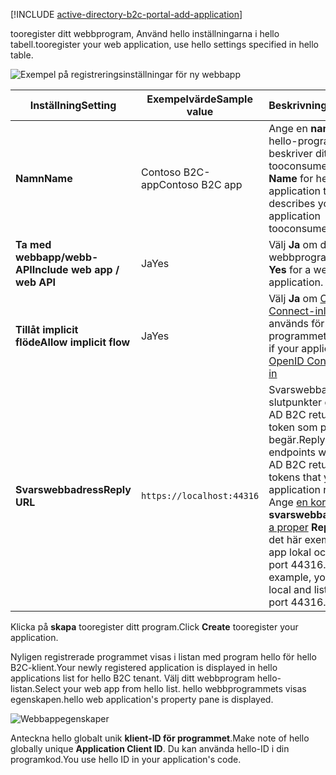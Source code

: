 [!INCLUDE [active-directory-b2c-portal-add-application](active-directory-b2c-portal-add-application.md)]

<span data-ttu-id="9b1bb-101">tooregister ditt webbprogram, Använd hello inställningarna i hello tabell.</span><span class="sxs-lookup"><span data-stu-id="9b1bb-101">tooregister your web application, use hello settings specified in hello table.</span></span>

![Exempel på registreringsinställningar för ny webbapp](./media/active-directory-b2c-register-web-app/b2c-new-app-settings.png)

| <span data-ttu-id="9b1bb-103">Inställning</span><span class="sxs-lookup"><span data-stu-id="9b1bb-103">Setting</span></span>      | <span data-ttu-id="9b1bb-104">Exempelvärde</span><span class="sxs-lookup"><span data-stu-id="9b1bb-104">Sample value</span></span>  | <span data-ttu-id="9b1bb-105">Beskrivning</span><span class="sxs-lookup"><span data-stu-id="9b1bb-105">Description</span></span>                                        |
| ------------ | ------- | -------------------------------------------------- |
| <span data-ttu-id="9b1bb-106">**Namn**</span><span class="sxs-lookup"><span data-stu-id="9b1bb-106">**Name**</span></span> | <span data-ttu-id="9b1bb-107">Contoso B2C-app</span><span class="sxs-lookup"><span data-stu-id="9b1bb-107">Contoso B2C app</span></span> | <span data-ttu-id="9b1bb-108">Ange en **namn** för hello-programmet som beskriver ditt program tooconsumers.</span><span class="sxs-lookup"><span data-stu-id="9b1bb-108">Enter a **Name** for hello application that describes your application tooconsumers.</span></span> | 
| <span data-ttu-id="9b1bb-109">**Ta med webbapp/webb-API**</span><span class="sxs-lookup"><span data-stu-id="9b1bb-109">**Include web app / web API**</span></span> | <span data-ttu-id="9b1bb-110">Ja</span><span class="sxs-lookup"><span data-stu-id="9b1bb-110">Yes</span></span> | <span data-ttu-id="9b1bb-111">Välj **Ja** om det är ett webbprogram.</span><span class="sxs-lookup"><span data-stu-id="9b1bb-111">Select **Yes** for a web application.</span></span> |
| <span data-ttu-id="9b1bb-112">**Tillåt implicit flöde**</span><span class="sxs-lookup"><span data-stu-id="9b1bb-112">**Allow implicit flow**</span></span> | <span data-ttu-id="9b1bb-113">Ja</span><span class="sxs-lookup"><span data-stu-id="9b1bb-113">Yes</span></span> | <span data-ttu-id="9b1bb-114">Välj **Ja** om [OpenID Connect-inloggning](../articles/active-directory-b2c/active-directory-b2c-reference-oidc.md) används för programmet</span><span class="sxs-lookup"><span data-stu-id="9b1bb-114">Select **Yes** if your application uses [OpenID Connect sign-in](../articles/active-directory-b2c/active-directory-b2c-reference-oidc.md)</span></span> |
| <span data-ttu-id="9b1bb-115">**Svarswebbadress**</span><span class="sxs-lookup"><span data-stu-id="9b1bb-115">**Reply URL**</span></span> | `https://localhost:44316` | <span data-ttu-id="9b1bb-116">Svarswebbadresser är slutpunkter där Azure AD B2C returnerar de token som programmet begär.</span><span class="sxs-lookup"><span data-stu-id="9b1bb-116">Reply URLs are endpoints where Azure AD B2C returns any tokens that your application requests.</span></span> <span data-ttu-id="9b1bb-117">Ange [en korrekt](../articles/active-directory-b2c/active-directory-b2c-app-registration.md#choosing-a-web-app-or-api-reply-url) **svarswebbadress**.</span><span class="sxs-lookup"><span data-stu-id="9b1bb-117">Enter [a proper](../articles/active-directory-b2c/active-directory-b2c-app-registration.md#choosing-a-web-app-or-api-reply-url) **Reply URL**.</span></span> <span data-ttu-id="9b1bb-118">I det här exemplet är din app lokal och lyssnar på port 44316.</span><span class="sxs-lookup"><span data-stu-id="9b1bb-118">In this example, your app is local and listening on port 44316.</span></span> |

<span data-ttu-id="9b1bb-119">Klicka på **skapa** tooregister ditt program.</span><span class="sxs-lookup"><span data-stu-id="9b1bb-119">Click **Create** tooregister your application.</span></span>

<span data-ttu-id="9b1bb-120">Nyligen registrerade programmet visas i listan med program hello för hello B2C-klient.</span><span class="sxs-lookup"><span data-stu-id="9b1bb-120">Your newly registered application is displayed in hello applications list for hello B2C tenant.</span></span> <span data-ttu-id="9b1bb-121">Välj ditt webbprogram hello-listan.</span><span class="sxs-lookup"><span data-stu-id="9b1bb-121">Select your web app from hello list.</span></span> <span data-ttu-id="9b1bb-122">hello webbprogrammets visas egenskapen.</span><span class="sxs-lookup"><span data-stu-id="9b1bb-122">hello web application's property pane is displayed.</span></span>

![Webbappegenskaper](./media/active-directory-b2c-register-web-app/b2c-web-app-properties.png)

<span data-ttu-id="9b1bb-124">Anteckna hello globalt unik **klient-ID för programmet**.</span><span class="sxs-lookup"><span data-stu-id="9b1bb-124">Make note of hello globally unique **Application Client ID**.</span></span> <span data-ttu-id="9b1bb-125">Du kan använda hello-ID i din programkod.</span><span class="sxs-lookup"><span data-stu-id="9b1bb-125">You use hello ID in your application's code.</span></span>
